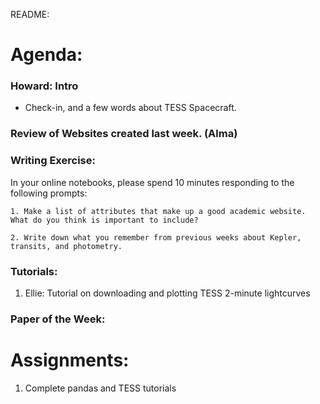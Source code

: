 README:
# Agenda:

### Howard: Intro
- Check-in, and a few words about TESS Spacecraft.

### Review of Websites created last week. (Alma)

### Writing Exercise: 
In your online notebooks, please spend 10 minutes responding to the following prompts:

    1. Make a list of attributes that make up a good academic website. What do you think is important to include? 
    
    2. Write down what you remember from previous weeks about Kepler, transits, and photometry.
    
### Tutorials:
1. Ellie: Tutorial on downloading and plotting TESS 2-minute lightcurves

### Paper of the Week:
  


# Assignments:

1. Complete pandas and TESS tutorials
